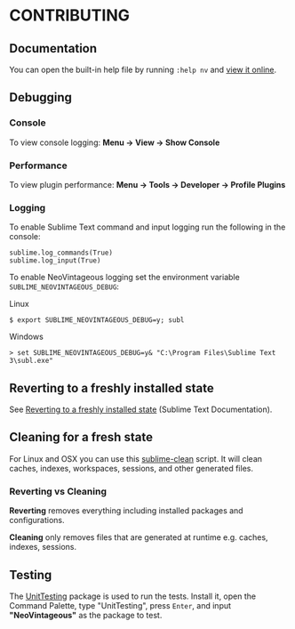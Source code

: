 # CONTRIBUTING

## Documentation

You can open the built-in help file by running `:help nv` and [view it online](https://github.com/NeoVintageous/NeoVintageous/blob/master/res/doc/neovintageous.txt).

## Debugging

### Console

To view console logging: **Menu → View → Show Console**

### Performance

To view plugin performance: **Menu → Tools → Developer → Profile Plugins**

### Logging

To enable Sublime Text command and input logging run the following in the console:

```
sublime.log_commands(True)
sublime.log_input(True)
```

To enable NeoVintageous logging set the environment variable `SUBLIME_NEOVINTAGEOUS_DEBUG`:

Linux

```
$ export SUBLIME_NEOVINTAGEOUS_DEBUG=y; subl
```

Windows

```
> set SUBLIME_NEOVINTAGEOUS_DEBUG=y& "C:\Program Files\Sublime Text 3\subl.exe"
```

## Reverting to a freshly installed state

See [Reverting to a freshly installed state](https://www.sublimetext.com/docs/3/revert.html) (Sublime Text Documentation).

## Cleaning for a fresh state

For Linux and OSX you can use this [sublime-clean](https://github.com/gerardroche/dotfiles/blob/master/src/bin/sublime-clean) script. It will clean caches, indexes, workspaces, sessions, and other generated files.

### Reverting vs Cleaning

**Reverting** removes everything including installed packages and configurations.

**Cleaning** only removes files that are generated at runtime e.g. caches, indexes, sessions.

## Testing

The [UnitTesting](https://github.com/randy3k/UnitTesting) package is used to run the tests. Install it, open the Command Palette, type "UnitTesting", press `Enter`, and input **"NeoVintageous"** as the package to test.

